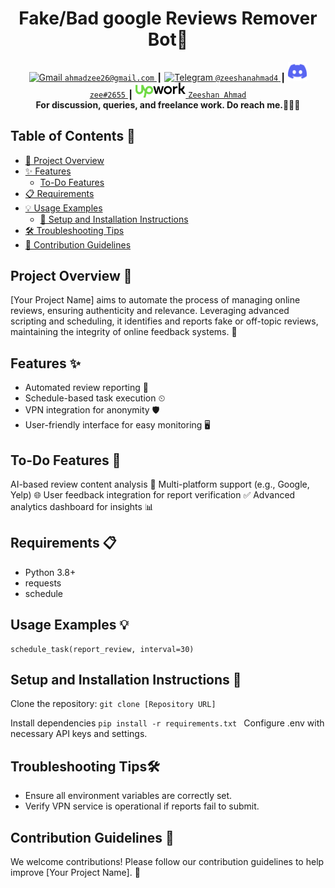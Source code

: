 
<h1 align="center">Fake/Bad google Reviews Remover Bot🤖</h1>
<div align="center">
  <a href="https://mail.google.com/mail/u/?authuser=ahmadzee26@gmail.com">
    <img alt="Gmail" width="30px" 
src="https://edent.github.io/SuperTinyIcons/images/svg/gmail.svg" />
    <code>ahmadzee26@gmail.com</code>
  </a>
  <span> ┃ </span>
  
  <a href="https://t.me/zeeshanahmad4">
    <img alt="Telegram" width="30px" 
src="https://edent.github.io/SuperTinyIcons/images/svg/telegram.svg" />
    <code>@zeeshanahmad4</code>
  </a>
  <span> ┃ </span>
  
  
  <a href="https://discord.com">
    <img alt="Discord" width="30px" src="https://github.com/Zeeshanahmad4/RealEstateMate-WhatsApp-Group-Management-Bot/blob/main/discord-icon-svgrepo-com.svg" />
    <code>zee#2655</code>
  </a>
  <span> ┃ </span>
  
  <a href="https://www.upwork.com/freelancers/zeeshanahmad291">
    <img alt="Upwork" width="80px" 
src="https://github.com/Zeeshanahmad4/Zeeshanahmad4/blob/main/upwork.svg" />
    <code>Zeeshan Ahmad</code>
  </a>
  
  <br />
  <strong>For discussion, queries, and freelance work. Do reach me.🤖🤖🤖</strong>
</div>


## Table of Contents 📖

- [🚀 Project Overview](#project-overview-)
- [✨ Features](#features-)
   - [ To-Do Features](#to-do-features-)
- [📋 Requirements](#requirements-)
- [💡 Usage Examples](#usage-examples-)
   - [🚀 Setup and Installation Instructions](#setup-and-installation-instructions-)
- [🛠️ Troubleshooting Tips](#troubleshooting-tips-)
- [🤝 Contribution Guidelines](#contribution-guidelines-)


## Project Overview 🚀
[Your Project Name] aims to automate the process of managing online reviews, ensuring authenticity and relevance. Leveraging advanced scripting and scheduling, it identifies and reports fake or off-topic reviews, maintaining the integrity of online feedback systems. 🌟

## Features ✨
- Automated review reporting 📝
- Schedule-based task execution ⏲
- VPN integration for anonymity 🛡
- User-friendly interface for easy monitoring 🖥

## To-Do Features 📌
AI-based review content analysis 🤖
Multi-platform support (e.g., Google, Yelp) 🌐
User feedback integration for report verification ✅
Advanced analytics dashboard for insights 📊

## Requirements 📋 
- Python 3.8+
- requests
- schedule


## Usage Examples 💡
``` from src.scheduler import schedule_task
schedule_task(report_review, interval=30)
```
## Setup and Installation Instructions 🚀
Clone the repository:
```git clone [Repository URL] ```

Install dependencies
```pip install -r requirements.txt ```
Configure .env with necessary API keys and settings.

## Troubleshooting Tips🛠️
- Ensure all environment variables are correctly set.
- Verify VPN service is operational if reports fail to submit.

## Contribution Guidelines 🤝
We welcome contributions! Please follow our contribution guidelines to help improve [Your Project Name]. 🤝






